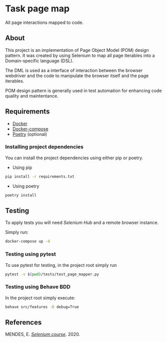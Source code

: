 # Task page map

All page interactions mapped to code.

## About

This project is an implementation of Page Object Model (POM) design pattern. It was created by using Selenium to map all page iterables into a Domain-specific language (DSL).

The DML is used as a interface of interaction between the browser webdriver and the code to manipulate the browser itself and the page iterables.

POM design pattern is generally used in test automation for enhancing code quality and maintentance.

## Requirements

- [Docker](https://www.docker.com/)
- [Docker-compose](https://docs.docker.com/compose/install/)
- [Poetry](https://python-poetry.org/) (optional)

### Installing project dependencies

You can install the project dependencies using either pip or poetry.

- Using pip

```sh
pip install -r requirements.txt
```

- Using poetry

```sh
poetry install
```

## Testing

To apply tests you will need *Selenium Hub* and a remote browser instance.

Simply run:

```sh
docker-compose up -d
```

### Testing using pytest

To use pytest for testing, in the project root simply run

```sh
pytest -v $(pwd)/tests/test_page_mapper.py
```

### Testing using Behave BDD

In the project root simply execute:

```sh
behave src/features -D debug=True
```

## References

MENDES, E. [*Selenium course*](https://github.com/dunossauro/curso-python-selenium). 2020.
